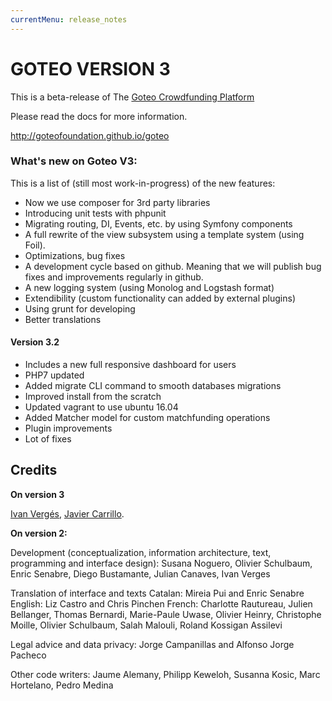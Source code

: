 ```yaml
---
currentMenu: release_notes
---
```

GOTEO VERSION 3
===============

This is a beta-release of The [Goteo Crowdfunding Platform](http://goteo.org)

Please read the docs for more information.

http://goteofoundation.github.io/goteo

### What's new on Goteo V3:

This is a list of (still most work-in-progress) of the new features:

- Now we use composer for 3rd party libraries
- Introducing unit tests with phpunit
- Migrating routing, DI, Events, etc. by using Symfony components
- A full rewrite of the view subsystem using a template system (using Foil).
- Optimizations, bug fixes
- A development cycle based on github. Meaning that we will publish bug fixes and improvements regularly in github.
- A new logging system (using Monolog and Logstash format)
- Extendibility (custom functionality can added by external plugins)
- Using grunt for developing
- Better translations

#### Version 3.2

- Includes a new full responsive dashboard for users
- PHP7 updated
- Added migrate CLI command to smooth databases migrations
- Improved install from the scratch
- Updated vagrant to use ubuntu 16.04
- Added Matcher model for custom matchfunding operations
- Plugin improvements
- Lot of fixes

## Credits

**On version 3**

[Ivan Vergés](http://github.com/microstudi), [Javier Carrillo](https://github.com/javicarrillo). 

**On version 2:**

Development (conceptualization, information architecture, text, programming and interface design): Susana Noguero, Olivier Schulbaum, Enric Senabre, Diego Bustamante, Julian Canaves, Ivan Verges

Translation of interface and texts Catalan: Mireia Pui and Enric Senabre English: Liz Castro and Chris Pinchen French: Charlotte Rautureau, Julien Bellanger, Thomas Bernardi, Marie-Paule Uwase, Olivier Heinry, Christophe Moille, Olivier Schulbaum, Salah Malouli, Roland Kossigan Assilevi

Legal advice and data privacy: Jorge Campanillas and Alfonso Jorge Pacheco

Other code writers: Jaume Alemany, Philipp Keweloh, Susanna Kosic, Marc Hortelano, Pedro Medina
